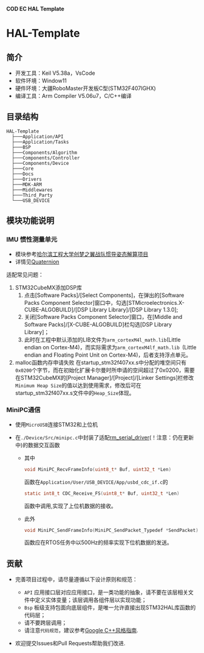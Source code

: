 **COD EC HAL Template**

# HAL-Template

## 简介

* 开发工具：Keil V5.38a，VsCode
* 软件环境：Window11
* 硬件环境：大疆RoboMaster开发板C型(STM32F407IGHX)
* 编译工具：Arm Compiler V5.06u7，C/C++编译

## 目录结构

```
HAL-Template
  ├───Application/API
  ├───Application/Tasks
  ├───BSP
  ├───Components/Algorithm
  ├───Components/Controller
  ├───Components/Device
  ├───Core
  ├───Docs
  ├───Drivers
  ├───MDK-ARM
  ├───Middlewares
  ├───Third_Party
  └───USB_DEVICE
```

## 模块功能说明

### IMU 惯性测量单元

* 模块参考[哈尔滨工程大学创梦之翼战队惯导姿态解算项目](https://github.com/WangHongxi2001/RoboMaster-C-Board-INS-Example)
* 详情见[Quaternion](./Docs/Quaternion.pdf)

适配常见问题：

1. STM32CubeMX添加DSP库
      1. 点击[Software Packs]/[Select Components]，在弹出的[Software Packs Component Selector]窗口中，勾选[STMicroelectronics.X-CUBE-ALGOBUILD]/[DSP Library Library]/[DSP Library 1.3.0];
      2. 关闭[Software Packs Component Selector]窗口，在[Middle and Software Packs]/[X-CUBE-ALGOBUILD]栏勾选[DSP Library Library]；
      3. 此时在工程中默认添加的LIB文件为`arm_cortexM4l_math.lib`(Little endian on Cortex-M4)，而实际需求为`arm_cortexM4lf_math.lib `(Little endian and Floating Point Unit on Cortex-M4)，后者支持浮点单元。
2. malloc函数内存申请失败
在startup_stm32f407xx.s中分配的堆空间只有`0x0200`个字节，而在初始化扩展卡尔曼时所申请的空间超过了0x0200，需要在STM32CubeMX的[Project Manager]/[Project]/[Linker Settings]栏修改`Minimum Heap Size`的值以达到使用需求，修改后可在startup_stm32f407xx.s文件中的`Heap_Size`体现。

### MiniPC通信

* 使用`MicroUSB`连接STM32和上位机

* 在`./Device/Src/minipc.c`中封装了适配[rm_serial_driver](https://github.com/chenjunnn/rm_serial_driver)(！注意：仍在更新中)的数据交互函数
  
  * 其中
    ```c
    void MiniPC_RecvFrameInfo(uint8_t* Buf, uint32_t *Len)
    ```
  	函数在`Application/User/USB_DEVICE/App/usbd_cdc_if.c`的
    ```c
    static int8_t CDC_Receive_FS(uint8_t* Buf, uint32_t *Len)
    ```
  	函数中调用,实现了上位机数据的接收。
  	
  * 此外
    ```c
    void MiniPC_SendFrameInfo(MiniPC_SendPacket_Typedef *SendPacket)
    ```
	  函数应在RTOS任务中以500Hz的频率实现下位机数据的发送。

## 贡献

* 完善项目过程中，请尽量遵循以下设计原则和规范：
  * `API` 应用接口层对应应用接口，是一类功能的抽象，请不要在该层相关文件中定义实体变量；该层调用各组件层以实现功能；
  * `Bsp` 板级支持包面向底层组件，是唯一允许直接出现STM32HAL库函数的代码层；
  * 请不要跨层调用；
  * 请注意`代码规范`，建议参考[Google C++风格指南](https://zh-google-styleguide.readthedocs.io/en/latest/google-cpp-styleguide/contents/#).

* 欢迎提交Issues和Pull Requests帮助我们改进.